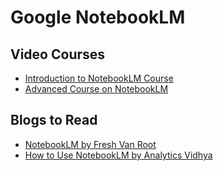 # Google NotebookLM

## Video Courses
- <a href="https://dair-ai.thinkific.com/courses/introduction-notebooklm" target="_blank">Introduction to NotebookLM Course</a>
- <a href="https://www.youtube.com/playlist?list=PL7hc7ZLdMi6ppVuIsjt6dmbd9ha1FF4q_" target="_blank">Advanced Course on NotebookLM</a>
## Blogs to Read
- <a href="https://freshvanroot.com/blog/notebooklm-google/" target="_blank">NotebookLM by Fresh Van Root</a>
- <a href="https://www.analyticsvidhya.com/blog/2024/10/how-to-use-notebooklm/" target="_blank">How to Use NotebookLM by Analytics Vidhya</a>
